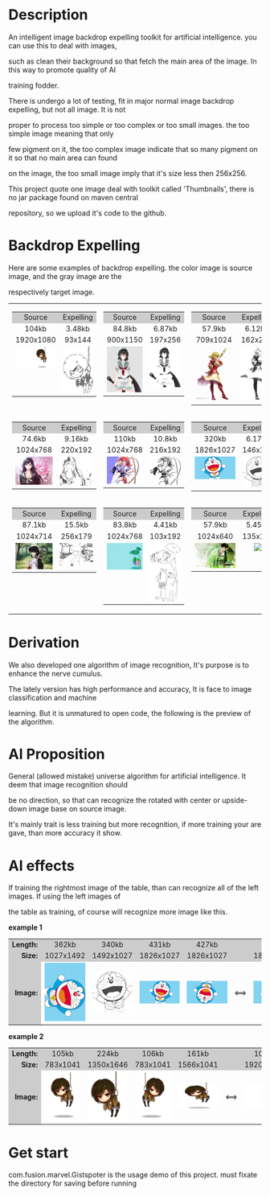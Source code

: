 # Description

An intelligent image backdrop expelling toolkit for artificial intelligence. you can use this to deal with images, 

such as clean their background so that fetch the main area of the image. In this way to promote quality of AI 

training fodder.

There is undergo a lot of testing, fit in major normal image backdrop expelling, but not all image. It is not

proper to process too simple or too complex or too small images. the too simple image meaning that only 

few pigment on it, the too complex image indicate that so many pigment on it so that no main area can found 

on the image, the too small image imply that it's size less then 256x256.

This project quote one image deal with toolkit called 'Thumbnails', there is no jar package found on maven central 

repository, so we upload it's code to the github.


# Backdrop Expelling

Here are some examples of backdrop expelling. the color image is source image, and the gray image are the 

respectively target image.

<table>

<tr style="vertical-align: top;">

<td>
<table style="text-align:center;">
<tr style="background-color: #ccc;"><td>Source</td><td>Expelling</td></tr>
<tr><td>104kb</td><td>3.48kb</td></tr>
<tr><td>1920x1080</td><td>93x144</td></tr>
<tr>
<td style="vertical-align: top;">
<img src="https://raw.githubusercontent.com/Jazping/images/4de0261aef634e73b67bb4488f6efb611e76bd4d/20210526/01.jpg" width="128px"/></td>
<td style="vertical-align: top;">
<img src="https://raw.githubusercontent.com/Jazping/images/4de0261aef634e73b67bb4488f6efb611e76bd4d/20210526/01-1.jpg" width="128px"/></td>
</tr>
</table>
</td>

<td>
<table style="text-align:center;">
<tr style="background-color: #ccc;"><td>Source</td><td>Expelling</td></tr>
<tr><td>84.8kb</td><td>6.87kb</td></tr>
<tr><td>900x1150</td><td>197x256</td></tr>
<tr>
<td style="vertical-align: top;">
<img src="https://raw.githubusercontent.com/Jazping/images/4de0261aef634e73b67bb4488f6efb611e76bd4d/20210526/02.jpg" width="128px"/></td>
<td style="vertical-align: top;">
<img src="https://raw.githubusercontent.com/Jazping/images/4de0261aef634e73b67bb4488f6efb611e76bd4d/20210526/02-1.jpg" width="128px"/></td>
</tr>
</table>
</td>


<td>
<table style="text-align:center;">
<tr style="background-color: #ccc;"><td>Source</td><td>Expelling</td></tr>
<tr><td>57.9kb</td><td>6.12kb</td></tr>
<tr><td>709x1024</td><td>162x256</td></tr>
<tr>
<td style="vertical-align: top;">
<img src="https://raw.githubusercontent.com/Jazping/images/4de0261aef634e73b67bb4488f6efb611e76bd4d/20210526/03.jpg" width="128px"/></td>
<td style="vertical-align: top;">
<img src="https://raw.githubusercontent.com/Jazping/images/4de0261aef634e73b67bb4488f6efb611e76bd4d/20210526/03-1.jpg" width="128px"/></td>
</tr>
</table>
</td>

</tr>

<tr style="vertical-align: top;">

<td>
<table style="text-align:center;">
<tr style="background-color: #ccc;"><td>Source</td><td>Expelling</td></tr>
<tr><td>74.6kb</td><td>9.16kb</td></tr>
<tr><td>1024x768</td><td>220x192</td></tr>
<tr>
<td style="vertical-align: top;">
<img src="https://raw.githubusercontent.com/Jazping/images/4de0261aef634e73b67bb4488f6efb611e76bd4d/20210526/07.jpg" width="128px"/></td>
<td style="vertical-align: top;">
<img src="https://raw.githubusercontent.com/Jazping/images/4de0261aef634e73b67bb4488f6efb611e76bd4d/20210526/07-1.jpg" width="128px"/></td>
</tr>
</table>
</td>

<td>
<table style="text-align:center;">
<tr style="background-color: #ccc;"><td>Source</td><td>Expelling</td></tr>
<tr><td>110kb</td><td>10.8kb</td></tr>
<tr><td>1024x768</td><td>216x192</td></tr>
<tr>
<td style="vertical-align: top;">
<img src="https://raw.githubusercontent.com/Jazping/images/4de0261aef634e73b67bb4488f6efb611e76bd4d/20210526/08.jpg" width="128px"/></td>
<td style="vertical-align: top;">
<img src="https://raw.githubusercontent.com/Jazping/images/4de0261aef634e73b67bb4488f6efb611e76bd4d/20210526/08-1.jpg" width="128px"/></td>
</tr>
</table>
</td>


<td>
<table style="text-align:center;">
<tr style="background-color: #ccc;"><td>Source</td><td>Expelling</td></tr>
<tr><td>320kb</td><td>6.17kb</td></tr>
<tr><td>1826x1027</td><td>146x144</td></tr>
<tr>
<td style="vertical-align: top;">
<img src="https://raw.githubusercontent.com/Jazping/images/4de0261aef634e73b67bb4488f6efb611e76bd4d/20210526/09.jpg" width="128px"/></td>
<td style="vertical-align: top;">
<img src="https://raw.githubusercontent.com/Jazping/images/4de0261aef634e73b67bb4488f6efb611e76bd4d/20210526/09-1.jpg" width="128px"/></td>
</tr>
</table>
</td>

</tr>

<tr style="vertical-align: top;">

<td>
<table style="text-align:center;">
<tr style="background-color: #ccc;"><td>Source</td><td>Expelling</td></tr>
<tr><td>87.1kb</td><td>15.5kb</td></tr>
<tr><td>1024x714</td><td>256x179</td></tr>
<tr>
<td style="vertical-align: top;">
<img src="https://raw.githubusercontent.com/Jazping/images/4de0261aef634e73b67bb4488f6efb611e76bd4d/20210526/04.jpg" width="128px"/></td>
<td style="vertical-align: top;">
<img src="https://raw.githubusercontent.com/Jazping/images/4de0261aef634e73b67bb4488f6efb611e76bd4d/20210526/04-1.jpg" width="128px"/></td>
</tr>
</table>
</td>

<td>
<table style="text-align:center;">
<tr style="background-color: #ccc;"><td>Source</td><td>Expelling</td></tr>
<tr><td>83.8kb</td><td>4.41kb</td></tr>
<tr><td>1024x768</td><td>103x192</td></tr>
<tr>
<td style="vertical-align: top;">
<img src="https://raw.githubusercontent.com/Jazping/images/4de0261aef634e73b67bb4488f6efb611e76bd4d/20210526/05.jpg" width="128px"/></td>
<td style="vertical-align: top;">
<img src="https://raw.githubusercontent.com/Jazping/images/4de0261aef634e73b67bb4488f6efb611e76bd4d/20210526/05-1.jpg" width="128px"/></td>
</tr>
</table>
</td>


<td>
<table style="text-align:center;">
<tr style="background-color: #ccc;"><td>Source</td><td>Expelling</td></tr>
<tr><td>57.9kb</td><td>5.45kb</td></tr>
<tr><td>1024x640</td><td>135x160</td></tr>
<tr>
<td style="vertical-align: top;"><img src="https://raw.githubusercontent.com/Jazping/images/4de0261aef634e73b67bb4488f6efb611e76bd4d/20210526/06.jpg" width="128px"/></td>
<td style="vertical-align: top;"><img src="https://raw.githubusercontent.com/Jazping/images/4de0261aef634e73b67bb4488f6efb611e76bd4d/20210526/gray/06-1.jpg" width="128px"/></td>
</tr>
</table>
</td>

</tr>

</table>

# Derivation

We also developed one algorithm of image recognition, It's purpose is to enhance the nerve cumulus.

The lately version has high performance and accuracy, It is face to image classification and machine 

learning. But it is unmatured to open code, the following is the preview of the algorithm. 


# AI Proposition

General (allowed mistake) universe algorithm for artificial intelligence. It deem that image recognition should

be no direction, so that can recognize the rotated with center or upside-down image base on source image.

It's mainly trait is less training but more recognition, if more training your are gave, than more accuracy it show. 

# AI effects

If training the rightmost image of the table, than can recognize all of the left images. If using the left images of 

the table as training, of course will recognize more image like this.

<p><b>example 1</b></p>

<table style="text-align:center;">
<tr style="background-color: #ccc;">
<td style="text-align:right;"><b>Length: </b></td><td>362kb</td><td>340kb</td><td>431kb</td><td>427kb</td><td></td><td>320kb</td>
</tr>
<tr style="background-color: #ccc;">
<td style="text-align:right;"><b>Size: </b></td><td>1027x1492</td><td>1492x1027</td><td>1826x1027</td><td>1826x1027</td><td></td><td>1826x1027</td>
</tr>
<tr>
<td style="text-align:right;background-color: #ccc;"><b>Image: </b></td>
<td><img src="https://raw.githubusercontent.com/Jazping/images/4de0261aef634e73b67bb4488f6efb611e76bd4d/20210526/09-6.jpg" width="128px"/></td>
<td><img src="https://raw.githubusercontent.com/Jazping/images/4de0261aef634e73b67bb4488f6efb611e76bd4d/20210526/09-1.jpg" width="128px"/></td>
<td><img src="https://raw.githubusercontent.com/Jazping/images/4de0261aef634e73b67bb4488f6efb611e76bd4d/20210526/09-2.jpg" width="128px"/></td>
<td><img src="https://raw.githubusercontent.com/Jazping/images/4de0261aef634e73b67bb4488f6efb611e76bd4d/20210526/09-3.jpg" width="128px"/></td>
<td><span>&lt;==&gt;</span></td>
<td><img src="https://raw.githubusercontent.com/Jazping/images/4de0261aef634e73b67bb4488f6efb611e76bd4d/20210526/09.jpg" width="128px"/></td>
</tr>
</table>

<p><b>example 2</b></p>

<table style="text-align:center;">
<tr style="background-color: #ccc;">
<td style="text-align:right;"><b>Length: </b></td><td>105kb</td><td>224kb</td><td>106kb</td><td>161kb</td><td></td><td>104kb</td>
</tr>
<tr style="background-color: #ccc;">
<td style="text-align:right;"><b>Size: </b></td><td>783x1041</td><td>1350x1646</td><td>783x1041</td><td>1566x1041</td><td></td><td>1920&1080</td>
</tr>
<tr>
<td style="text-align:right;background-color: #ccc;"><b>Image: </b></td>
<td><img src="https://raw.githubusercontent.com/Jazping/images/4de0261aef634e73b67bb4488f6efb611e76bd4d/20210526/01-3.jpg" width="128px"/></td>
<td><img src="https://raw.githubusercontent.com/Jazping/images/4de0261aef634e73b67bb4488f6efb611e76bd4d/20210526/01-7.jpg" width="128px"/></td>
<td><img src="https://raw.githubusercontent.com/Jazping/images/4de0261aef634e73b67bb4488f6efb611e76bd4d/20210526/01-5.jpg" width="128px"/></td>
<td><img src="https://raw.githubusercontent.com/Jazping/images/4de0261aef634e73b67bb4488f6efb611e76bd4d/20210526/01-8.jpg" width="128px"/></td>
<td><span>&lt;==&gt;</span></td>
<td><img src="https://raw.githubusercontent.com/Jazping/images/4de0261aef634e73b67bb4488f6efb611e76bd4d/20210526/01.jpg" alt="image not found" width="128px"/></td>
</tr>
</table>

# Get start

com.fusion.marvel.Gistspoter is the usage demo of this project. must fixate the directory for saving before running